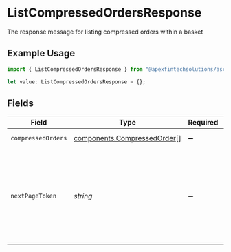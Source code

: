# ListCompressedOrdersResponse

The response message for listing compressed orders within a basket

## Example Usage

```typescript
import { ListCompressedOrdersResponse } from "@apexfintechsolutions/ascend-sdk/models/components";

let value: ListCompressedOrdersResponse = {};
```

## Fields

| Field                                                                                                                                                                                 | Type                                                                                                                                                                                  | Required                                                                                                                                                                              | Description                                                                                                                                                                           | Example                                                                                                                                                                               |
| ------------------------------------------------------------------------------------------------------------------------------------------------------------------------------------- | ------------------------------------------------------------------------------------------------------------------------------------------------------------------------------------- | ------------------------------------------------------------------------------------------------------------------------------------------------------------------------------------- | ------------------------------------------------------------------------------------------------------------------------------------------------------------------------------------- | ------------------------------------------------------------------------------------------------------------------------------------------------------------------------------------- |
| `compressedOrders`                                                                                                                                                                    | [components.CompressedOrder](../../models/components/compressedorder.md)[]                                                                                                            | :heavy_minus_sign:                                                                                                                                                                    | The compressed orders in the basket                                                                                                                                                   |                                                                                                                                                                                       |
| `nextPageToken`                                                                                                                                                                       | *string*                                                                                                                                                                              | :heavy_minus_sign:                                                                                                                                                                    | A token to retrieve the next page of results. Pass this value in the `page_token` field in the subsequent call to `ListCompressedOrders` method to retrieve the next page of results. | AbTYnwAkMjIyZDNjYTAtZmVjZS00N2Q5LTgyMDctNzI3MDdkMjFiZ3hh                                                                                                                              |